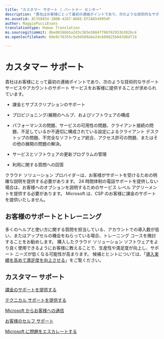 ```yaml
---
title: "カスタマー サポート | パートナー センター"
description: "貴社はお客様にとって最初の連絡ポイントであり、次のような技術的なサポート サービスやアカウントのサポート サービスをお客様に提供することが求められています。課金とサブスクリプションのサポート。プロビジョニング/展開のヘルプ、およびソフトウェアの構成。パフォーマンスの問題、サービスの可用性の問題、クライアント接続の問題、不足しているか不適切に構成されている設定によるクライアント デスクトップの問題、不完全なソフトウェア統合、アクセス許可の問題、またはその他の展開の問題の解決。サービスとソフトウェアの更新プログラムの管理。利用に関する質問への回答。クラウド ソリューション プロバイダーは、お客様がサポートを受けるための明確な説明を提供する必要があります。 24 時間体制の電話サポートを提供しない場合は、お客様へのオプションを説明するためのサービス レベル アグリーメントを提供する必要があります。 Microsoft は、CSP のお客様に課金のサポートを提供いたしません。"
ms.assetid: AC358854-1B0B-4267-A66E-EF28A549954F
author: MaggiePucciEvans
translationtype: Human Translation
ms.sourcegitcommit: 8be0016bb5a2d3c383e58847f60762933b382bc4
ms.openlocfilehash: 69e9c76355c5e94509abe2dc689025b943d8d719

---
```


# カスタマー サポート


貴社はお客様にとって最初の連絡ポイントであり、次のような技術的なサポート サービスやアカウントのサポート サービスをお客様に提供することが求められています。

-   課金とサブスクリプションのサポート

-   プロビジョニング/展開のヘルプ、およびソフトウェアの構成

-   パフォーマンスの問題、サービスの可用性の問題、クライアント接続の問題、不足しているか不適切に構成されている設定によるクライアント デスクトップの問題、不完全なソフトウェア統合、アクセス許可の問題、またはその他の展開の問題の解決。

-   サービスとソフトウェアの更新プログラムの管理

-   利用に関する質問への回答

クラウド ソリューション プロバイダーは、お客様がサポートを受けるための明確な説明を提供する必要があります。 24 時間体制の電話サポートを提供しない場合は、お客様へのオプションを説明するためのサービス レベル アグリーメントを提供する必要があります。 Microsoft は、CSP のお客様に課金のサポートを提供いたしません。

## <a href="" id="supportingtrainingcustomers"></a>お客様のサポートとトレーニング


多くのヘルプと使い方に関する質問を担当している、アカウントでの導入数が低い、またはアップセルの機会をねらっている場合、トレーニング コースを検討することをお勧めします。 購入したクラウド ソリューション ソフトウェアをより良く使用できるようにお客様に教えることで、生産性や満足度が向上し、サポート ニーズが低くなる可能性が高まります。 候補とヒントについては、「[導入実績を高めて満足度を向上させる](increasing-adoption-and-satisfaction.md)」をご覧ください。

## カスタマー サポート


[課金のサポートを提供する](provide-billing-support.md)

[テクニカル サポートを提供する](provide-technical-support.md)

[Microsoft からお客様への通信](customer-communication-from-microsoft.md)

[お客様のセルフ サポート](customer-self-support.md)

[Microsoft に問題をエスカレートする](escalate-problems-to-microsoft.md)

 

 






<!--HONumber=Nov16_HO4-->


